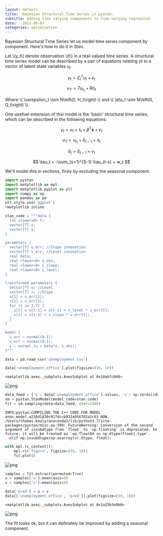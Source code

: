 ```yaml
---
layout: default
title:  Bayesian Structural Time Series in pystan.
subtitle: Adding time varying components to time varying regression
date:   2021-06-07
categories: optimisation
---
```

Bayesian Structural Time Series let us model time series component by component. Here's how to do it in Stan.

Let \\(y_t\\) denote observation \\(t\\) in a real-valued time series. A structural time series model can be described by a pair of equations relating yt to a vector of latent state variables $u_t$

$$ y_t = Z^T_tu_{t} + \varepsilon_t$$

$$ u_T = Tu_{t_1} + R\eta_t $$

Where \\( \varepsilon_t \sim N\left(0, H_t\right) \\) and \\( \eta_t \sim N\left(0, Q_t\right) \\).

One usefuel extension of thsi model is the 'basic' structural time series, which can be described in the following equations:

$$ y_t = u_{t} + \tau_t + \beta^T\textbf{x} + \varepsilon_t$$

$$ u_T = u_{t_1} + \delta_{t-1} + \eta_t $$

$$ \delta_t = \delta_{t-1} + \nu_t $$

$$ \tau_t = -\sum_{s=1}^{S-1} \tau_{t-s} + w_t $$

We'll model this in sections, firsly by excluding the seasonal component.


```python
import pystan
import matplotlib as mpl
import matplotlib.pyplot as plt
import numpy as np
import pandas as pd
plt.style.use('ggplot')
%matplotlib inline

stan_code = """data {
  int <lower=0> T;
  vector[T] x;
  vector[T] y;
}

parameters {
  vector[T] u_err; //Slope innovation
  vector[T] v_err; //Level innovation
  real beta;
  real <lower=0> s_obs;
  real <lower=0> s_slope;
  real <lower=0> s_level;
}

transformed parameters {
  vector[T] u; //Level
  vector[T] v; //Slope
  u[1] = u_err[1];
  v[1] = v_err[1];
  for (t in 2:T) {
    u[t] = u[t-1] + v[t-1] + s_level * u_err[t];
    v[t] = v[t-1] + s_slope * v_err[t];
  }
}

model {
  u_err ~ normal(0,1);
  v_err ~ normal(0,1);
  y ~ normal (u + beta*x, s_obs);
}"""
```


```python
data = pd.read_csv('unemployment.csv')
```


```python
data['unemployment.office'].plot(figsize=(30, 10))
```




    <matplotlib.axes._subplots.AxesSubplot at 0x10ab7c048>




    
![png](2021-06-07-bayesian-structural-time-series-in-pystan_files/2021-06-07-bayesian-structural-time-series-in-pystan_3_1.png)
    



```python
data_feed = {'y': data['unemployment.office'].values, 'x': np.zeros((data.shape[0], )), 'T': data.shape[0]}
sm = pystan.StanModel(model_code=stan_code)
fit = sm.sampling(data=data_feed, iter=1000)
```

    INFO:pystan:COMPILING THE C++ CODE FOR MODEL anon_model_a216d1830c917dccb932a956782a2c63 NOW.
    /Users/thomas.kealy/anaconda3/lib/python3.7/site-packages/pystan/misc.py:399: FutureWarning: Conversion of the second argument of issubdtype from `float` to `np.floating` is deprecated. In future, it will be treated as `np.float64 == np.dtype(float).type`.
      elif np.issubdtype(np.asarray(v).dtype, float):



```python
with mpl.rc_context():
    mpl.rc('figure', figsize=(30, 10))
    fit.plot()
```


    
![png](2021-06-07-bayesian-structural-time-series-in-pystan_files/2021-06-07-bayesian-structural-time-series-in-pystan_5_0.png)
    



```python
samples = fit.extract(permuted=True)
u = samples['u'].mean(axis=0)
v = samples['v'].mean(axis=0)
```


```python
data['pred'] = u + v
data[['unemployment.office', 'pred']].plot(figsize=(30, 10))
```




    <matplotlib.axes._subplots.AxesSubplot at 0x1a25b3e9b0>




    
![png](2021-06-07-bayesian-structural-time-series-in-pystan_files/2021-06-07-bayesian-structural-time-series-in-pystan_7_1.png)
    


The fit looks ok, but it can definately be improved by adding a seasonal component.
